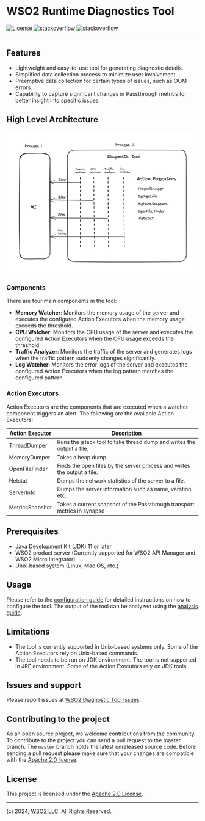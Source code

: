 # WSO2 Runtime Diagnostics Tool

[![License](https://img.shields.io/badge/License-Apache%202.0-blue.svg)](https://opensource.org/licenses/Apache-2.0)
[![stackoverflow](https://img.shields.io/badge/stackoverflow-wso2mi-orange)](https://stackoverflow.com/tags/wso2-am/)
[![stackoverflow](https://img.shields.io/badge/stackoverflow-wso2am-orange)](https://stackoverflow.com/tags/wso2-micro-integrator/)

---

## Features
- Lightweight and easy-to-use tool for generating diagnostic details.
- Simplified data collection process to minimize user involvement.
- Preemptive data collection for certain types of issues, such as OOM errors.
- Capability to capture significant changes in Passthrough metrics for better insight into specific issues.

## High Level Architecture
![architecture.png](docs%2Farchitecture.png)

### Components

There are four main components in the tool:
- **Memory Watcher**: Monitors the memory usage of the server and executes the configured Action Executors when the memory usage exceeds the threshold.
- **CPU Watcher**: Monitors the CPU usage of the server and executes the configured Action Executors when the CPU usage exceeds the threshold.
- **Traffic Analyzer**: Monitors the traffic of the server and generates logs when the traffic pattern suddenly changes significantly.
- **Log Watcher**: Monitors the error logs of the server and executes the configured Action Executors when the log pattern matches the configured pattern.

### Action Executors

Action Executors are the components that are executed when a watcher component triggers an alert. The following are the available Action Executors:

| Action Executor | Description                                                             |
| --- |-------------------------------------------------------------------------------------|
| ThreadDumper | Runs the jstack tool to take thread dump and writes the output a file.     |
| MemoryDumper | Takes a heap dump                                                          |
| OpenFileFinder | Finds the open files by the server process and writes the output a file. |
| Netstat | Dumps the network statistics of the server to a file.                           |
| ServerInfo | Dumps the server information such as name, verstion etc.                     |
| MetricsSnapshot | Takes a current snapshot of the Passthrough transport metrics in synapse|

## Prerequisites

- Java Development Kit (JDK) 11 or later
- WSO2 product server (Currently supported for WSO2 API Manager and WSO2 Micro Integrator)
- Unix-based system (Linux, Mac OS, etc.)

## Usage

Please refer to the [configuration guide](./docs/config.md) for detailed instructions on how to configure the tool.
The output of the tool can be analyzed using the [analysis guide](./docs/analysis.md).

## Limitations
- The tool is currently supported in Unix-based systems only. Some of the Action Executors rely on Unix-based commands.
- The tool needs to be run on JDK environment. The tool is not supported in JRE environment. Some of the Action Executors rely on JDK tools.

## Issues and support
Please report issues at [WSO2 Diagnostic Tool Issues](https://github.com/wso2/diagnostics-tool/issues).

## Contributing to the project

As an open source project, we welcome contributions from the community. To contribute to the project you can send a pull request to the master branch. The `master` branch holds the latest unreleased source code. Before sending a pull request please make sure that your changes are compatible with the [Apache 2.0 license](http://www.apache.org/licenses/LICENSE-2.0).

## License

This project is licensed under the [Apache 2.0 License](http://www.apache.org/licenses/LICENSE-2.0).

---

(c) 2024, [WSO2 LLC](http://www.wso2.org/). All Rights Reserved.
